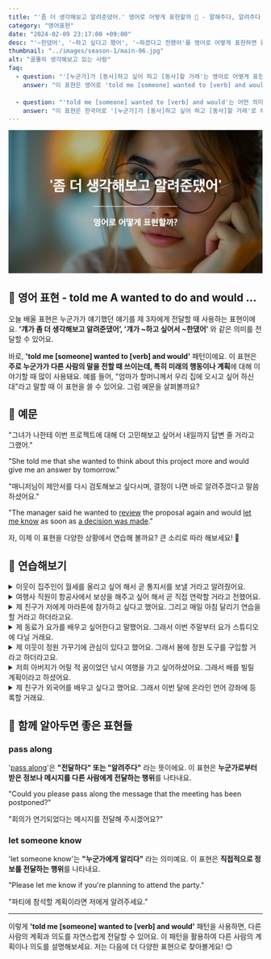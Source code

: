 ```yaml
---
title: "'좀 더 생각해보고 알려준댔어.' 영어로 어떻게 표현할까 🤔 - 말해주다, 알려주다 영어로"
category: "영어표현"
date: "2024-02-09 23:17:00 +09:00"
desc: "'~한댔어', '~하고 싶다고 했어', '~하겠다고 전했어'를 영어로 어떻게 표현하면 좋을까요? '그가 계획을 변경하고 싶다고 했어', '그녀가 의견을 다시 정리해서 알려주겠다고 전했어' 등을 영어로 표현하는 법을 배워봅시다. 다양한 예문을 통해서 연습하고 본인의 표현으로 만들어 보세요."
thumbnail: "../images/season-1/main-06.jpg"
alt: "골똘히 생각해보고 있는 사람"
faq:
  - question: "'[누군가]가 [동사]하고 싶어 하고 [동사]할 거래'는 영어로 어떻게 표현하나요?"
    answer: "이 표현은 영어로 'told me [someone] wanted to [verb] and would [verb]'로 표현할 수 있습니다. 예를 들어, '상사가 사라가 사직하고 싶어 하며 다음 주에 사직서를 제출할 거라고 했어'는 'My boss told me Sarah wanted to resign and would submit her letter next week'로 표현할 수 있습니다."

  - question: "'told me [someone] wanted to [verb] and would'는 어떤 의미인가요?"
    answer: "이 표현은 한국어로 '[누군가]가 [동사]하고 싶어 하고 [동사]할 거래'로 해석할 수 있습니다. 누군가의 의도나 계획을 간접적으로 전달할 때 사용되며, 미래의 행동이나 계획에 대해 이야기할 때 많이 쓰입니다."
---
```


![좀 더 생각해보고 알려준댔어 영어표현](../images/season-1/main-06.jpg)

## 🌟 영어 표현 - told me A wanted to do and would ...

오늘 배울 표현은 누군가가 얘기했던 얘기를 제 3자에게 전달할 때 사용하는 표현이에요. **'걔가 좀 더 생각해보고 알려준댔어’, '걔가 ~하고 싶어서 ~한댔어’** 와 같은 의미를 전달할 수 있어요.

바로, **'told me [someone] wanted to [verb] and would'** 패턴이에요. 이 표현은 **주로 누군가가 다른 사람의 말을 전할 때 쓰이는데, 특히 미래의 행동이나 계획**에 대해 이야기할 때 많이 사용돼요. 예를 들어, "엄마가 할머니께서 우리 집에 오시고 싶어 하신대"라고 말할 때 이 표현을 쓸 수 있어요. 그럼 예문을 살펴볼까요?

<script async src="https://pagead2.googlesyndication.com/pagead/js/adsbygoogle.js?client=ca-pub-1465612013356152"
     crossorigin="anonymous"></script>
<!-- engple-horizontal-ad -->

<div 
  data-inline-banner="🎉 새해에는 스픽 AI와 함께 영어 공부하자" 
  data-inline-banner-subtext="설날 특별 할인으로 60%할인 + 추가 7만원 할인! (~2/3)" 
  data-inline-banner-link="https://app.usespeak.com/kr-ko/sale/kr-affiliate-special/?ref=engple-inline"
  data-inline-banner-caption="해당 링크를 통해 구매시 일정액의 수수료를 지급받습니다.">
</div>

## 📖 예문

"그녀가 나한테 이번 프로젝트에 대해 더 고민해보고 싶어서 내일까지 답변 줄 거라고 그랬어."

"She told me that she wanted to think about this project more and would give me an answer by tomorrow."

"매니저님이 제안서를 다시 검토해보고 싶다시며, 결정이 나면 바로 알려주겠다고 말씀하셨어요."

"The manager said he wanted to [review](/blog/in-english/251.review/) the proposal again and would [let me know](/blog/in-english/241.let-someone-know/) as soon as <a href="/blog/vocab-1/010.make-a-decision/">a decision was made</a>."

자, 이제 이 표현을 다양한 상황에서 연습해 볼까요? 큰 소리로 따라 해보세요! 🎉

## 💬 연습해보기

<details>
  <summary>이웃이 집주인이 월세를 올리고 싶어 해서 곧 통지서를 보낼 거라고 알려줬어요.</summary>
  <span>My neighbor told me the landlord wanted to raise the rent and would send a notice soon.</span>
</details>

<details>
  <summary>여행사 직원이 항공사에서 보상을 해주고 싶어 해서 곧 직접 연락할 거라고 전했어요.</summary>
  <span>The travel agent told me the airline wanted to offer compensation and would contact me directly.
</span>
</details>

<details>
  <summary>제 친구가 저에게 마라톤에 참가하고 싶다고 했어요. 그리고 매일 아침 달리기 연습을 할 거라고 하더라고요.</summary>
  <span>My friend told me she wanted to participate in a marathon and would <a href="/blog/in-english/247.practice/">practice</a> running every morning.</span>
</details>

<details>
 <summary>제 동료가 요가를 배우고 싶어한다고 말했어요. 그래서 이번 주말부터 요가 스튜디오에 다닐 거래요.</summary>
  <span>My colleague told me he wanted to <a href="/blog/in-english/245.learn/">learn</a> yoga and would start attending a yoga studio this weekend.</span>
</details>

<details>
  <summary>제 이웃이 정원 가꾸기에 관심이 있다고 했어요. 그래서 봄에 정원 도구를 구입할 거라고 하더라고요.</summary>
  <span>
  My neighbor told me she was interested in gardening and would buy gardening tools in the spring.
  </span>
</details>

<details>
  <summary>저희 아버지가 어릴 적 꿈이었던 낚시 여행을 가고 싶어하셨어요. 그래서 배를 빌릴 계획이라고 하셨어요.
  </summary>
  <span>
  My father told me he wanted to go on a fishing trip, something he dreamed of since childhood, and would rent a boat.
  </span>
</details>

<details>
  <summary>제 친구가 외국어를 배우고 싶다고 했어요. 그래서 이번 달에 온라인 언어 강좌에 등록할 거래요.
  </summary>
  <span>
  My friend told me she wanted to learn a foreign language and would enroll in an online language course this month.
  </span>
</details>

## 🤝 함께 알아두면 좋은 표현들

### pass along

'[pass along](/blog/in-english/237.pass-along/)'은 **"전달하다" 또는 "알려주다"** 라는 뜻이에요. 이 표현은 **누군가로부터 받은 정보나 메시지를 다른 사람에게 전달하는 행위**를 나타내요.

"Could you please pass along the message that the meeting has been postponed?"

"회의가 연기되었다는 메시지를 전달해 주시겠어요?"

### let someone know

'let someone know'는 **"누군가에게 알리다"** 라는 의미예요. 이 표현은 **직접적으로 정보를 전달하는 행위**를 나타내요.

"Please let me know if you're planning to attend the party."

"파티에 참석할 계획이라면 저에게 알려주세요."

---

이렇게 **'told me [someone] wanted to [verb] and would'** 패턴을 사용하면, 다른 사람의 계획과 의도를 자연스럽게 전달할 수 있어요. 이 패턴을 활용하여 다른 사람의 계획이나 의도를 설명해보세요. 저는 다음에 더 다양한 표현으로 찾아볼게요! 😊
